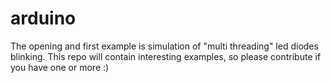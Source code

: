 # arduino
The opening and first example is simulation of "multi threading" led diodes blinking.
This repo will contain interesting examples, so please contribute if you have one or more :)
